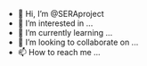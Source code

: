 - 👋 Hi, I’m @SERAproject
- 👀 I’m interested in ...
- 🌱 I’m currently learning ...
- 💞️ I’m looking to collaborate on ...
- 📫 How to reach me ...

<!---
SERAproject/SERAproject is a ✨ special ✨ repository because its `README.md` (this file) appears on your GitHub profile.
You can click the Preview link to take a look at your changes.
--->
